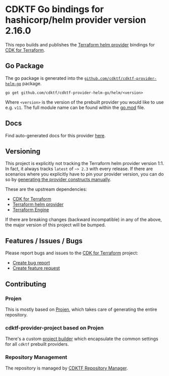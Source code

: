 # CDKTF Go bindings for hashicorp/helm provider version 2.16.0

This repo builds and publishes the [Terraform helm provider](https://registry.terraform.io/providers/hashicorp/helm/2.16.0/docs) bindings for [CDK for Terraform](https://cdk.tf).

## Go Package

The go package is generated into the [`github.com/cdktf/cdktf-provider-helm-go`](https://github.com/cdktf/cdktf-provider-helm-go) package.

`go get github.com/cdktf/cdktf-provider-helm-go/helm/<version>`

Where `<version>` is the version of the prebuilt provider you would like to use e.g. `v11`. The full module name can be found
within the [go.mod](https://github.com/cdktf/cdktf-provider-helm-go/blob/main/helm/go.mod#L1) file.

## Docs

Find auto-generated docs for this provider [here](https://github.com/cdktf/cdktf-provider-helm/blob/main/docs/API.go.md).


## Versioning

This project is explicitly not tracking the Terraform helm provider version 1:1. In fact, it always tracks `latest` of `~> 2.3` with every release. If there are scenarios where you explicitly have to pin your provider version, you can do so by [generating the provider constructs manually](https://cdk.tf/imports).

These are the upstream dependencies:

* [CDK for Terraform](https://cdk.tf)
* [Terraform helm provider](https://registry.terraform.io/providers/hashicorp/helm/2.16.0)
* [Terraform Engine](https://terraform.io)

If there are breaking changes (backward incompatible) in any of the above, the major version of this project will be bumped.

## Features / Issues / Bugs

Please report bugs and issues to the [CDK for Terraform](https://cdk.tf) project:

* [Create bug report](https://cdk.tf/bug)
* [Create feature request](https://cdk.tf/feature)

## Contributing

### Projen

This is mostly based on [Projen](https://github.com/projen/projen), which takes care of generating the entire repository.

### cdktf-provider-project based on Projen

There's a custom [project builder](https://github.com/cdktf/cdktf-provider-project) which encapsulate the common settings for all `cdktf` prebuilt providers.


### Repository Management

The repository is managed by [CDKTF Repository Manager](https://github.com/cdktf/cdktf-repository-manager/).
